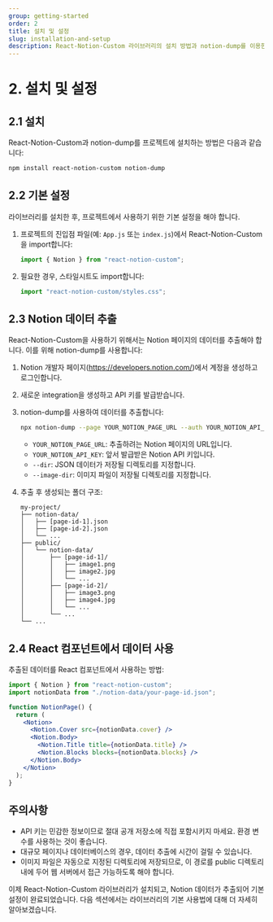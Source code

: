 ```yaml
---
group: getting-started
order: 2
title: 설치 및 설정
slug: installation-and-setup
description: React-Notion-Custom 라이브러리의 설치 방법과 notion-dump를 이용한 데이터 추출 과정을 안내합니다.
---
```


# 2. 설치 및 설정

## 2.1 설치

React-Notion-Custom과 notion-dump를 프로젝트에 설치하는 방법은 다음과 같습니다:

```bash
npm install react-notion-custom notion-dump
```

## 2.2 기본 설정

라이브러리를 설치한 후, 프로젝트에서 사용하기 위한 기본 설정을 해야 합니다.

1. 프로젝트의 진입점 파일(예: `App.js` 또는 `index.js`)에서 React-Notion-Custom을 import합니다:

   ```javascript
   import { Notion } from "react-notion-custom";
   ```

2. 필요한 경우, 스타일시트도 import합니다:

   ```javascript
   import "react-notion-custom/styles.css";
   ```

## 2.3 Notion 데이터 추출

React-Notion-Custom을 사용하기 위해서는 Notion 페이지의 데이터를 추출해야 합니다. 이를 위해 notion-dump를 사용합니다:

1. Notion 개발자 페이지(https://developers.notion.com/)에서 계정을 생성하고 로그인합니다.

2. 새로운 integration을 생성하고 API 키를 발급받습니다.

3. notion-dump를 사용하여 데이터를 추출합니다:

   ```bash
   npx notion-dump --page YOUR_NOTION_PAGE_URL --auth YOUR_NOTION_API_KEY --dir ./notion-data --image-dir ./public/notion-data
   ```

   - `YOUR_NOTION_PAGE_URL`: 추출하려는 Notion 페이지의 URL입니다.
   - `YOUR_NOTION_API_KEY`: 앞서 발급받은 Notion API 키입니다.
   - `--dir`: JSON 데이터가 저장될 디렉토리를 지정합니다.
   - `--image-dir`: 이미지 파일이 저장될 디렉토리를 지정합니다.

4. 추출 후 생성되는 폴더 구조:

   ```
   my-project/
   ├── notion-data/
   │   ├── [page-id-1].json
   │   ├── [page-id-2].json
   │   └── ...
   ├── public/
   │   └── notion-data/
   │       ├── [page-id-1]/
   │       │   ├── image1.png
   │       │   ├── image2.jpg
   │       │   └── ...
   │       ├── [page-id-2]/
   │       │   ├── image3.png
   │       │   ├── image4.jpg
   │       │   └── ...
   │       └── ...
   └── ...
   ```

## 2.4 React 컴포넌트에서 데이터 사용

추출된 데이터를 React 컴포넌트에서 사용하는 방법:

```jsx
import { Notion } from "react-notion-custom";
import notionData from "./notion-data/your-page-id.json";

function NotionPage() {
  return (
    <Notion>
      <Notion.Cover src={notionData.cover} />
      <Notion.Body>
        <Notion.Title title={notionData.title} />
        <Notion.Blocks blocks={notionData.blocks} />
      </Notion.Body>
    </Notion>
  );
}
```

## 주의사항

- API 키는 민감한 정보이므로 절대 공개 저장소에 직접 포함시키지 마세요. 환경 변수를 사용하는 것이 좋습니다.
- 대규모 페이지나 데이터베이스의 경우, 데이터 추출에 시간이 걸릴 수 있습니다.
- 이미지 파일은 자동으로 지정된 디렉토리에 저장되므로, 이 경로를 public 디렉토리 내에 두어 웹 서버에서 접근 가능하도록 해야 합니다.

이제 React-Notion-Custom 라이브러리가 설치되고, Notion 데이터가 추출되어 기본 설정이 완료되었습니다. 다음 섹션에서는 라이브러리의 기본 사용법에 대해 더 자세히 알아보겠습니다.
